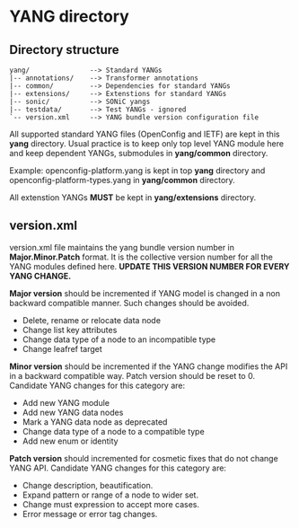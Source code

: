 # YANG directory

## Directory structure

    yang/               --> Standard YANGs
    |-- annotations/    --> Transformer annotations
    |-- common/         --> Dependencies for standard YANGs
    |-- extensions/     --> Extenstions for standard YANGs
    |-- sonic/          --> SONiC yangs
    |-- testdata/       --> Test YANGs - ignored
    `-- version.xml     --> YANG bundle version configuration file

All supported standard YANG files (OpenConfig and IETF) are kept in this **yang** directory. Usual practice is to keep only top level YANG module here and keep dependent YANGs, submodules in **yang/common** directory.

Example: openconfig-platform.yang is kept in top **yang** directory and openconfig-platform-types.yang in **yang/common** directory.

All extenstion YANGs **MUST** be kept in **yang/extensions** directory.

## version.xml

version.xml file maintains the yang bundle version number in **Major.Minor.Patch** format.
It is the collective version number for all the YANG modules defined here.
**UPDATE THIS VERSION NUMBER FOR EVERY YANG CHANGE.**

**Major version** should be incremented if YANG model is changed in a non backward compatible manner.
Such changes should be avoided.

* Delete, rename or relocate data node
* Change list key attributes
* Change data type of a node to an incompatible type
* Change leafref target

**Minor version** should be incremented if the YANG change modifies the API in a backward
compatible way. Patch version should be reset to 0.
Candidate YANG changes for this category are:

* Add new YANG module
* Add new YANG data nodes
* Mark a YANG data node as deprecated
* Change data type of a node to a compatible type
* Add new enum or identity

**Patch version** should incremented for cosmetic fixes that do not change YANG API.
Candidate YANG changes for this category are:

* Change description, beautification.
* Expand pattern or range of a node to wider set.
* Change must expression to accept more cases.
* Error message or error tag changes.


